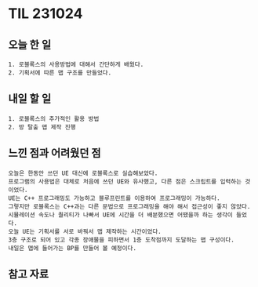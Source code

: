 TIL 231024
======


오늘 한 일
------

	1. 로블록스의 사용방법에 대해서 간단하게 배웠다.
	2. 기획서에 따른 맵 구조를 만들었다.





내일 할 일
------
	1. 로블록스의 추가적인 활용 방법
	2. 방 탈출 맵 제작 진행



느낀 점과 어려웠던 점
------
```
오늘은 한동안 쓰던 UE 대신에 로블록스로 실습해보았다.
프로그램의 사용법은 대체로 처음에 쓰던 UE와 유사했고, 다른 점은 스크립트를 입력하는 것이었다.
UE는 C++ 프로그래밍도 가능하고 블루프린트를 이용하여 프로그래밍이 가능하다.
그렇지만 로블록스는 C++과는 다른 문법으로 프로그래밍을 해야 해서 접근성이 좋지 않았다.
시뮬레이션 속도나 퀄리티가 나빠서 UE에 시간을 더 배분했으면 어땠을까 하는 생각이 들었다.
오늘 UE는 기획서를 서로 바꿔서 맵 제작하는 시간이었다.
3층 구조로 되어 있고 각종 장애물을 피하면서 1층 도착점까지 도달하는 맵 구성이다.
내일은 맵에 들어가는 BP를 만들어 볼 예정이다.

```

참고 자료
------

